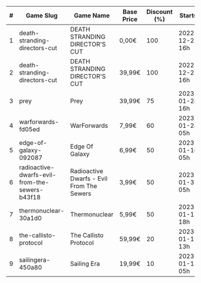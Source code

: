 |#|Game Slug|Game Name|Base Price|Discount (%)|Starts|Ends|
|---|---|---|---|---|---|---|
|1|death-stranding-directors-cut|DEATH STRANDING DIRECTOR'S CUT|0,00€|100|2022-12-25 16h|2022-12-26 16h|
|2|death-stranding-directors-cut|DEATH STRANDING DIRECTOR'S CUT|39,99€|100|2022-12-25 16h|2022-12-26 16h|
|3|prey|Prey|39,99€|75|2023-01-24 16h|2023-01-31 16h|
|4|warforwards-fd05ed|WarForwards|7,99€|60|2023-01-24 05h|2023-01-31 05h|
|5|edge-of-galaxy-092087|Edge Of Galaxy|6,99€|50|2023-01-10 05h|2023-01-17 05h|
|6|radioactive-dwarfs-evil-from-the-sewers-b43f18|Radioactive Dwarfs - Evil From The Sewers|3,99€|50|2023-01-31 05h|2023-02-07 05h|
|7|thermonuclear-30a1d0|Thermonuclear|5,99€|50|2023-01-17 18h|2023-01-24 18h|
|8|the-callisto-protocol|The Callisto Protocol|59,99€|20|2023-01-12 13h|2023-01-19 13h|
|9|sailingera-450a80|Sailing Era|19,99€|10|2023-01-12 05h|2023-01-19 05h|
